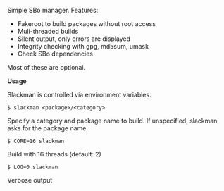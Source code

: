 Simple SBo manager. Features:
- Fakeroot to build packages without root access
- Muli-threaded builds
- Silent output, only errors are displayed
- Integrity checking with gpg, md5sum, umask
- Check SBo dependencies

Most of these are optional.

**Usage**

Slackman is controlled via environment variables.

```
$ slackman <package>/<category>
```

Specify a category and package name to build. If unspecified, slackman asks for the package name.

```
$ CORE=16 slackman
```

Build with 16 threads (default: 2)

```
$ LOG=0 slackman
```

Verbose output
